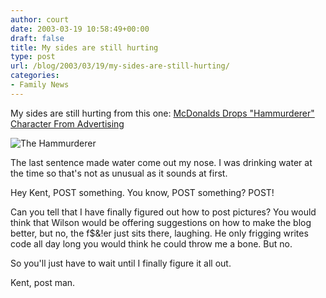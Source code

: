 ```yaml
---
author: court
date: 2003-03-19 10:58:49+00:00
draft: false
title: My sides are still hurting
type: post
url: /blog/2003/03/19/my-sides-are-still-hurting/
categories:
- Family News
---
```


My sides are still hurting from this one:  [McDonalds Drops "Hammurderer" Character From Advertising](http://theonion.com/onion3910/hammurderer.html)

![The Hammurderer](http://graphics.theonion.com/pics_3910/hammurderer.jpg)


The last sentence made water come out my nose.  I was drinking water at the time so that's not as unusual as it sounds at first.

Hey Kent, POST something. You know, POST something?  POST!

Can you tell that I have finally figured out how to post pictures?  You would think that Wilson would be offering suggestions on how to make the blog better, but no, the f$&!er just sits there, laughing.  He only frigging writes code all day long you would think he could throw me a bone.  But no.

So you'll just have to wait until I finally figure it all out.

Kent, post man.
